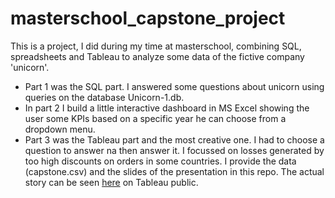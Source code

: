 # masterschool_capstone_project
This is a project, I did during my time at masterschool, combining SQL, spreadsheets and Tableau to analyze some data of the fictive company 'unicorn'.  
  
<ul>
<li> Part 1 was the SQL part. I answered some questions about unicorn using queries on the database Unicorn-1.db. </li>
<li> In part 2 I build a little interactive dashboard in MS Excel showing the user some KPIs based on a specific year he can choose from a dropdown menu. </li>
<li> Part 3 was the Tableau part and the most creative one. I had to choose a question to answer na then answer it. I focussed on losses generated by too high discounts on orders in some countries. I provide the data (capstone.csv) and the slides of the presentation in this repo. The actual story can be seen 
<a href="https://public.tableau.com/app/profile/tobias.wendt5847/viz/UnicornProjectStory/Story1?publish=yes">here</a> on Tableau public.</li>
</ul>
